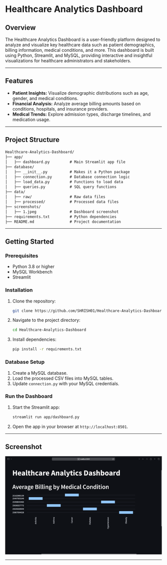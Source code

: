 # Healthcare Analytics Dashboard 

## Overview
The Healthcare Analytics Dashboard is a user-friendly platform designed to analyze and visualize key healthcare data such as patient demographics, billing information, medical conditions, and more. This dashboard is built using Python, Streamlit, and MySQL, providing interactive and insightful visualizations for healthcare administrators and stakeholders.

---
  
## Features
- **Patient Insights:** Visualize demographic distributions such as age, gender, and medical conditions.
- **Financial Analysis:** Analyze average billing amounts based on conditions, hospitals, and insurance providers.
- **Medical Trends:** Explore admission types, discharge timelines, and medication usage.

---  
 
## Project Structure 
```plaintext
Healthcare-Analytics-Dashboard/
├── app/
│   ├── dashboard.py         # Main Streamlit app file
├── database/
│   ├── __init__.py          # Makes it a Python package
│   ├── connection.py        # Database connection logic
│   ├── load_data.py         # Functions to load data
│   ├── queries.py           # SQL query functions
├── data/
│   ├── raw/                 # Raw data files
│   ├── processed/           # Processed data files
├── screenshots/
│   ├── 1.jpeg               # Dashboard screenshot
├── requirements.txt         # Python dependencies
├── README.md                # Project documentation
```

---

## Getting Started

### Prerequisites
- Python 3.8 or higher
- MySQL Workbench
- Streamlit

### Installation
1. Clone the repository:
   ```bash
   git clone https://github.com/SHRISH01/Healthcare-Analytics-Dashboard.git
   ```
2. Navigate to the project directory:
   ```bash
   cd Healthcare-Analytics-Dashboard
   ```
3. Install dependencies:
   ```bash
   pip install -r requirements.txt
   ```

### Database Setup
1. Create a MySQL database.
2. Load the processed CSV files into MySQL tables.
3. Update `connection.py` with your MySQL credentials.

### Run the Dashboard
1. Start the Streamlit app:
   ```bash
   streamlit run app/dashboard.py
   ```
2. Open the app in your browser at `http://localhost:8501`.

---

## Screenshot
![Dashboard Screenshot](screenshots/1.jpeg)

---

